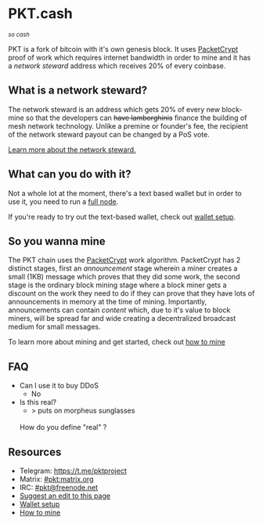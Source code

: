 # PKT.cash
<small>*so cash*</small>

PKT is a fork of bitcoin with it's own genesis block. It uses [PacketCrypt](https://github.com/cjdelisle/PacketCrypt) proof of work which requires internet bandwidth in order to mine and it has a *network steward* address which receives 20% of every coinbase.

## What is a network steward?
The network steward is an address which gets 20% of every new block-mine so that the developers can <s>have lamborghinis</s> finance the building of mesh network technology. Unlike a premine or founder's fee, the recipient of the network steward payout can be changed by a PoS vote.

[Learn more about the network steward.](/steward)

## What can you do with it?
Not a whole lot at the moment, there's a text based wallet but in order to use it, you need to run a [full node](https://github.com/pkt-cash/pktd).

If you're ready to try out the text-based wallet, check out [wallet setup](https://pkt.cash/wallet_setup).

## So you wanna mine
The PKT chain uses the [PacketCrypt](https://github.com/cjdelisle/PacketCrypt) work algorithm.
PacketCrypt has 2 distinct stages, first an *announcement* stage wherein a miner creates a small
(1KB) message which proves that they did some work, the second stage is the ordinary block mining
stage where a block miner gets a discount on the work they need to do if they can prove that they
have lots of announcements in memory at the time of mining. Importantly, announcements can contain
*content* which, due to it's value to block miners, will be spread far and wide creating a
decentralized broadcast medium for small messages.

To learn more about mining and get started, check out [how to mine](https://pkt.cash/how_to_mine)

## FAQ

* Can I use it to buy DDoS
  * No
* Is this real?
  * \> puts on morpheus sunglasses
  <br/>
  How do you define "real" ?

## Resources

* Telegram: https://t.me/pktproject
* Matrix: [#pkt:matrix.org](https://riot.im/app/#/room/#pkt:m.trnsz.com)
* IRC: [#pkt@freenode.net](https://kiwiirc.com/nextclient/irc.freenode.net/pkt?nick=pktwow)
* [Suggest an edit to this page](https://github.com/pkt-cash/www.pkt.cash/edit/master/index.md)
* [Wallet setup](https://pkt.cash/wallet_setup)
* [How to mine](https://pkt.cash/how_to_mine)
